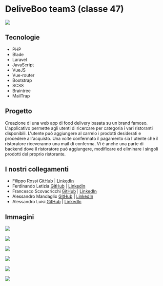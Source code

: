 <h1>DeliveBoo team3 (classe 47)</h1>

![](https://media.glassdoor.com/sqll/1053365/deliveroo-squarelogo-1499793310067.png)

<h2>Tecnologie</h2>

- PHP
- Blade
- Laravel
- JavaScript
- VueJS
- Vue-router
- Bootstrap
- SCSS
- Braintree
- MailTrap

<h2>Progetto</h2>

<p>Creazione di una web app di food delivery basata su un brand famoso. L&apos;applicativo permette agli utenti di
ricercare per categoria i vari ristoranti disponibili. L&apos;utente può aggiungere al carrelo i prodotti desiderati e
procedere all&apos;acquisto. Una volte confermato il pagamento sia l&apos;utente che il ristoratore riceveranno una mail di
conferma.
Vi è anche una parte di backend dove il ristoratore può aggiungere, modificare ed eliminare i singoli prodotti del
proprio ristorante.</p>


<h2>I nostri collegamenti</h2>

- Filippo Rossi <a href="https://github.com/FilippoR00" target="_blank">GitHub</a> | <a href="https://www.linkedin.com/in/filippo-rossi" target="_blank">LinkedIn</a> <br>
- Ferdinando Letizia <a href="https://github.com/ferdlet" target="_blank">GitHub</a> | <a href="https://www.linkedin.com/in/ferdinando-letizia" target="_blank">LinkedIn</a> <br>
- Francesco Scovacricchi <a href="https://github.com/Scova89" target="_blank">GitHub</a> | <a href="https://www.linkedin.com/in/francesco-scovacricchi-458a06234/" target="_blank">LinkedIn</a> <br>
- Alessandro Mandaglio <a href="https://github.com/AlessandroMandaglio30" target="_blank">GitHub</a> | <a href="https://www.linkedin.com/in/alessandro-mandaglio-9b4935232/" target="_blank">LinkedIn</a> <br>
- Alessandro Luisi <a href="https://github.com/alelui" target="_blank">GitHub</a> | <a href="https://www.linkedin.com/in/alessandro-luisi-39b44a172/" target="_blank">LinkedIn</a>

<h2>Immagini</h2>

<a href="https://postimg.cc/cKbxPsbF" target="_blank"><img src="https://i.postimg.cc/vBQ4gTLw/screencapture-localhost-8000-2022-03-25-11-33-58.png" /></a><br/><br/>
<a href="https://postimg.cc/1fGz418z" target="_blank"><img src="https://i.postimg.cc/sD8G6Vy5/screencapture-localhost-8000-carrello-2022-03-25-12-08-41.png" /></a><br/><br/>
<a href="https://postimg.cc/3k9JCjC5" target="_blank"><img src="https://i.postimg.cc/wBYyz01v/screencapture-localhost-8000-ristoranti-burger-king-2022-03-25-12.png"/></a><br/><br/>
<a href="https://postimg.cc/Tyw2kyCy" target="_blank"><img src="https://i.postimg.cc/PqbL5YDM/screencapture-localhost-8000-ristoranti-burger-king-2022-03-25-12-2.png"/></a><br/><br/>
<a href="https://postimg.cc/YvtCWDFz" target="_blank"><img src="https://i.postimg.cc/9Q7RsvFK/screencapture-localhost-8000-ristoranti-kfc-2022-03-25-12-08-02.png"/></a><br/><br/>
<a href='https://postimg.cc/sQbpfCvc' target='_blank'><img src='https://i.postimg.cc/Y0C83p7J/screencapture-localhost-8000-prodotto-bucket-tender-or-tender-crispy-2.png'/></a>

